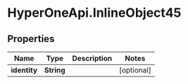 # HyperOneApi.InlineObject45

## Properties
Name | Type | Description | Notes
------------ | ------------- | ------------- | -------------
**identity** | **String** |  | [optional] 


